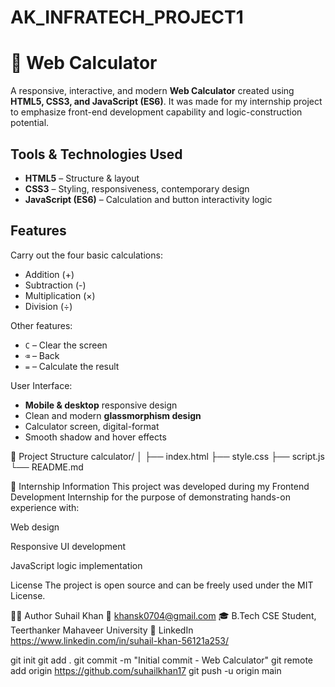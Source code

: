 # AK_INFRATECH_PROJECT1
# 🧮 Web Calculator

A responsive, interactive, and modern **Web Calculator** created using **HTML5, CSS3, and JavaScript (ES6)**. It was made for my internship project to emphasize front-end development capability and logic-construction potential.
## Tools & Technologies Used

- **HTML5** – Structure & layout
- **CSS3** – Styling, responsiveness, contemporary design
- **JavaScript (ES6)** – Calculation and button interactivity logic

## Features

 Carry out the four basic calculations:
- Addition (+)
- Subtraction (-)
- Multiplication (×)
- Division (÷)

 Other features:
- `C` – Clear the screen
- `⌫` – Back
- `=` – Calculate the result

 User Interface:
- **Mobile & desktop** responsive design
- Clean and modern **glassmorphism design**
- Calculator screen, digital-format
- Smooth shadow and hover effects

 📁 Project Structure
calculator/
│
├── index.html 
├── style.css 
├── script.js
└── README.md 

📌 Internship Information
This project was developed during my Frontend Development Internship for the purpose of demonstrating hands-on experience with:

Web design

Responsive UI development

JavaScript logic implementation

License
The project is open source and can be freely used under the MIT License.

🙋‍♂️ Author
Suhail Khan
📧 khansk0704@gmail.com
🎓 B.Tech CSE Student, Teerthanker Mahaveer University
🔗 LinkedIn https://www.linkedin.com/in/suhail-khan-56121a253/

git init
git add .
git commit -m "Initial commit - Web Calculator"
git remote add origin https://github.com/suhailkhan17
git push -u origin main
